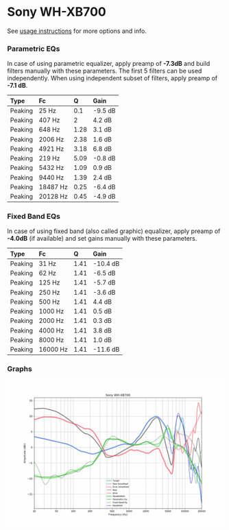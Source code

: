 # Sony WH-XB700
See [usage instructions](https://github.com/jaakkopasanen/AutoEq#usage) for more options and info.

### Parametric EQs
In case of using parametric equalizer, apply preamp of **-7.3dB** and build filters manually
with these parameters. The first 5 filters can be used independently.
When using independent subset of filters, apply preamp of **-7.1 dB**.

| Type    | Fc       |    Q | Gain    |
|:--------|:---------|:-----|:--------|
| Peaking | 25 Hz    | 0.1  | -9.5 dB |
| Peaking | 407 Hz   | 2    | 4.2 dB  |
| Peaking | 648 Hz   | 1.28 | 3.1 dB  |
| Peaking | 2006 Hz  | 2.38 | 1.6 dB  |
| Peaking | 4921 Hz  | 3.18 | 6.8 dB  |
| Peaking | 219 Hz   | 5.09 | -0.8 dB |
| Peaking | 5432 Hz  | 1.09 | 0.9 dB  |
| Peaking | 9440 Hz  | 1.39 | 2.4 dB  |
| Peaking | 18487 Hz | 0.25 | -6.4 dB |
| Peaking | 20128 Hz | 0.45 | -4.9 dB |

### Fixed Band EQs
In case of using fixed band (also called graphic) equalizer, apply preamp of **-4.0dB**
(if available) and set gains manually with these parameters.

| Type    | Fc       |    Q | Gain     |
|:--------|:---------|:-----|:---------|
| Peaking | 31 Hz    | 1.41 | -10.4 dB |
| Peaking | 62 Hz    | 1.41 | -6.5 dB  |
| Peaking | 125 Hz   | 1.41 | -5.7 dB  |
| Peaking | 250 Hz   | 1.41 | -3.6 dB  |
| Peaking | 500 Hz   | 1.41 | 4.4 dB   |
| Peaking | 1000 Hz  | 1.41 | 0.5 dB   |
| Peaking | 2000 Hz  | 1.41 | 0.3 dB   |
| Peaking | 4000 Hz  | 1.41 | 3.8 dB   |
| Peaking | 8000 Hz  | 1.41 | 1.0 dB   |
| Peaking | 16000 Hz | 1.41 | -11.6 dB |

### Graphs
![](./Sony%20WH-XB700.png)
